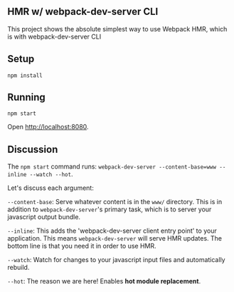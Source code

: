 HMR w/ webpack-dev-server CLI
---
This project shows the absolute simplest way to use Webpack HMR, which is with webpack-dev-server CLI


Setup
---

    npm install


Running
---

    npm start

Open [http://localhost:8080](http://localhost:8080).


Discussion
---
The `npm start` command runs: `webpack-dev-server --content-base=www --inline --watch --hot`.

Let's discuss each argument:

`--content-base`: Serve whatever content is in the `www/` directory. This is in addition to `webpack-dev-server`'s primary task, which is to server your javascript output bundle.

`--inline`: This adds the 'webpack-dev-server client entry point' to your application. This means `webpack-dev-server` will serve HMR updates. The bottom line is that you need it in order to use HMR.

`--watch`: Watch for changes to your javascript input files and automatically rebuild.

`--hot`: The reason we are here! Enables **hot module replacement**.
